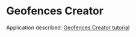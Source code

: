 # Geofences Creator

Application described: [Geofences Creator tutorial](https://developer.tomtom.com/geofencing-api/tutorials/fence-creation)
